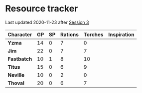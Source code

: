 # Resource tracker

Last updated 2020-11-23 after
[Session 3](https://github.com/assimilate-dev/frostmaiden/blob/main/act1/session_notes/s02_2020-11-23.md)

| Character     | GP  | SP  | Rations | Torches | Inspiration |
| ------------- | --- | --- | ------- | ------- | ----------- |
| **Yzma**      | 14  | 0   | 7       | 0       |             |
| **Jim**       | 22  | 0   | 7       | 7       |             |
| **Fastbatch** | 10  | 1   | 8       | 10      |             |
| **Titus**     | 15  | 0   | 6       | 9       |             |
| **Neville**   | 10  | 0   | 2       | 0       |             |
| **Thoval**    | 20  | 0   | 6       | 7       |             |
